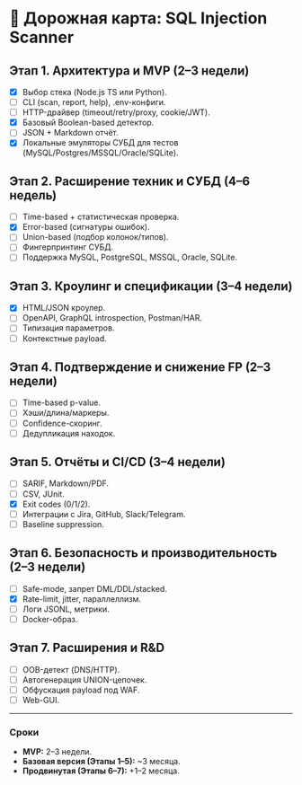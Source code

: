 # 🚀 Дорожная карта: SQL Injection Scanner

## Этап 1. Архитектура и MVP (2–3 недели)

- [x] Выбор стека (Node.js TS или Python).
- [ ] CLI (scan, report, help), .env-конфиги.
- [ ] HTTP-драйвер (timeout/retry/proxy, cookie/JWT).
- [x] Базовый Boolean-based детектор.
- [ ] JSON + Markdown отчёт.
- [x] Локальные эмуляторы СУБД для тестов (MySQL/Postgres/MSSQL/Oracle/SQLite).

## Этап 2. Расширение техник и СУБД (4–6 недель)

- [ ] Time-based + статистическая проверка.
- [x] Error-based (сигнатуры ошибок).
- [ ] Union-based (подбор колонок/типов).
- [ ] Фингерпринтинг СУБД.
- [ ] Поддержка MySQL, PostgreSQL, MSSQL, Oracle, SQLite.

## Этап 3. Кроулинг и спецификации (3–4 недели)

- [x] HTML/JSON кроулер.
- [ ] OpenAPI, GraphQL introspection, Postman/HAR.
- [ ] Типизация параметров.
- [ ] Контекстные payload.

## Этап 4. Подтверждение и снижение FP (2–3 недели)

- [ ] Time-based p-value.
- [ ] Хэши/длина/маркеры.
- [ ] Confidence-скоринг.
- [ ] Дедупликация находок.

## Этап 5. Отчёты и CI/CD (3–4 недели)

- [ ] SARIF, Markdown/PDF.
- [ ] CSV, JUnit.
- [x] Exit codes (0/1/2).
- [ ] Интеграции с Jira, GitHub, Slack/Telegram.
- [ ] Baseline suppression.

## Этап 6. Безопасность и производительность (2–3 недели)

- [ ] Safe-mode, запрет DML/DDL/stacked.
- [x] Rate-limit, jitter, параллеллизм.
- [ ] Логи JSONL, метрики.
- [ ] Docker-образ.

## Этап 7. Расширения и R&D

- [ ] OOB-детект (DNS/HTTP).
- [ ] Автогенерация UNION-цепочек.
- [ ] Обфускация payload под WAF.
- [ ] Web-GUI.

---

### Сроки

- **MVP:** 2–3 недели.
- **Базовая версия (Этапы 1–5):** ~3 месяца.
- **Продвинутая (Этапы 6–7):** +1–2 месяца.
